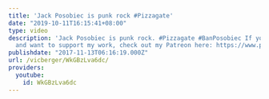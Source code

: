 ```yaml
---
title: 'Jack Posobiec is punk rock #Pizzagate'
date: "2019-10-11T16:15:41+08:00"
type: video
description: 'Jack Posobiec is punk rock. #Pizzagate #BanPosobiec If you like my videos
  and want to support my work, check out my Patreon here: https://www.patreon.com/vicberger'
publishdate: "2017-11-13T06:16:19.000Z"
url: /vicberger/WkGBzLva6dc/
providers:
  youtube:
    id: WkGBzLva6dc
---
```

